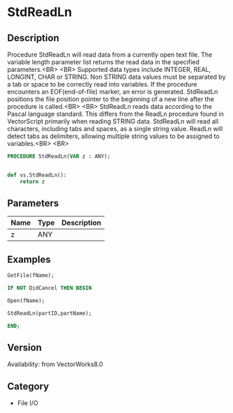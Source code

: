 # StdReadLn

## Description
Procedure StdReadLn will read data from a currently open text file. The variable length parameter list returns the read data in the specified parameters.&lt;BR&gt;
&lt;BR&gt;
Supported data types include INTEGER, REAL, LONGINT, CHAR or STRING. Non STRING data values must be separated by a tab or space to be correctly read into variables. If the procedure encounters an EOF(end-of-file) marker, an error is generated. StdReadLn positions the file position pointer to the beginning of a new line after the procedure is called.&lt;BR&gt;
&lt;BR&gt;
StdReadLn reads data according to the Pascal language standard. This differs from the ReadLn procedure found in VectorScript primarily when reading STRING data. StdReadLn will read all characters, including tabs and spaces, as a single string value. ReadLn will detect tabs as delimiters, allowing multiple string values to be assigned to variables.&lt;BR&gt;
&lt;BR&gt;


```pascal
PROCEDURE StdReadLn(VAR z : ANY);
```

```python

def vs.StdReadLn():
    return z
```

## Parameters
|Name|Type|Description|
|---|---|---|
|z|ANY||

## Examples
```pascal
GetFile(fName);

IF NOT DidCancel THEN BEGIN

Open(fName);

StdReadLn(partID,partName);

END;
```

## Version
Availability: from VectorWorks8.0
## Category
* File I/O

